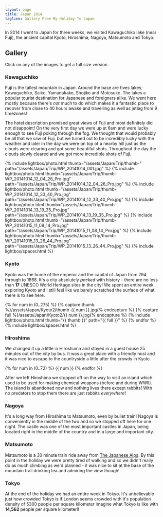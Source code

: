 ```yaml
---
layout: page
title: Japan 2014
tagline: Gallery From My Holiday To Japan
---
```


In 2014 I went to Japan for three weeks, we visited Kawaguchiko lake (near Fuji), the ancient capital Kyoto, Hiroshima, Nagoya, Matsumoto and Tokyo.

## Gallery

Click on any of the images to get a full size version.

### Kawaguchiko

Fuji is the tallest mountain in Japan. Around the base are fives lakes; Kawaguchiko, Saiko, Yamanakako, Shojiko and Motosuko. The lakes a popular tourist destination for Japanese and foreigners alike. We went here mostly because there's *not* much to do which makes it a fantastic place to recover from close to 40 hours awake and travelling as well as jetlag from 9 timezones!

The hotel description promised great views of Fuji and most definitely did not disappoint! On the very first day we were up at 6am and were lucky enough to see Fuji poking through the fog. We thought that would probably be all that we saw of Fuji, but we turned out to be incredibly lucky with the weather and later in the day we were on top of a nearby hill just as the clouds were clearing and got some beautiful shots. Throughout the day the clouds slowly cleared and we got more incredible shots of Fuji.

{% include lightbox/photo.html thumb="/assets/Japan/Trip/thumb-" path="/assets/Japan/Trip/WP_20141014_001.jpg" %}
{% include lightbox/photo.html thumb="/assets/Japan/Trip/thumb-WP_20141014_12_04_26_Pro.jpg" path="/assets/Japan/Trip/WP_20141014_12_04_26_Pro.jpg" %}
{% include lightbox/photo.html thumb="/assets/Japan/Trip/thumb-WP_20141014_12_33_40_Pro.jpg" path="/assets/Japan/Trip/WP_20141014_12_33_40_Pro.jpg" %}
{% include lightbox/photo.html thumb="/assets/Japan/Trip/thumb-WP_20141014_13_19_35_Pro.jpg" path="/assets/Japan/Trip/WP_20141014_13_19_35_Pro.jpg" %}
{% include lightbox/photo.html thumb="/assets/Japan/Trip/thumb-WP_20141015_11_08_14_Pro.jpg" path="/assets/Japan/Trip/WP_20141015_11_08_14_Pro.jpg" %}
{% include lightbox/photo.html thumb="/assets/Japan/Trip/thumb-WP_20141015_13_26_44_Pro.jpg" path="/assets/Japan/Trip/WP_20141015_13_26_44_Pro.jpg" %}
{% include lightbox/spacer.html %}

### Kyoto

Kyoto was the home of the emperor and the capital of Japan from 794 through to 1868. It's a city absolutely *packed* with history - there are no less than **17** UNESCO World Heritage sites in the city! We spent an entire week exploring Kyoto and I still feel like we barely scratched the surface of what there is to see here.

{% for num in (0..275) %}
    {% capture thumb %}/assets/Japan/Kyoto2/thumb-{{ num }}.jpg{% endcapture %}
    {% capture full %}/assets/Japan/Kyoto2/{{ num }}.jpg{% endcapture %}
    {% include lightbox/photo.html thumb="{{ thumb }}" path="{{ full }}" %}
{% endfor %}
{% include lightbox/spacer.html %}

### Hiroshima

We changed it up a little in Hiroshuma and stayed in a guest house 25 minutes out of the city by bus. It was a great place with a friendly host and it was nice to escape to the countryside a little after the crowds in Kyoto.

{% for num in (0..72) %}
    {{ num }}
{% endfor %}

After we left Hiroshima we stopped off on the way to visit an island which used to be used for making chemical weapons (before and during WWII). The island is abandoned now and nothing lives there except rabbits! With no predators to stop them there are just rabbits *everywhere*!

### Nagoya

It's a long way from Hiroshima to Matsumoto, even by bullet train! Nagoya is conveniently in the middle of the two and so we stopped off here for one night. The castle was one of the most important castles in Japan, being located right in the middle of the country and in a large and important city.

### Matsumoto

Matsumoto is a 30 minute train ride away from [The Japanese Alps](https://encrypted.google.com/maps/place/Japanese+Alps/data=!4m2!3m1!1s0x600291b57e334125:0xc184cab8126f1041!5m1!1e4?sa=X&ei=QZCEVML3GMjzUoiUhNgP&ved=0CB0Q8gEwAA). By this point in the holiday we were pretty tired of walking and so we didn't really do as much climbing as we'd planned - it was nice to sit at the base of the mountain trail drinking tea and admiring the view though!

### Tokyo

At the end of the holiday we had an entire week in Tokyo. It's unbelievable just how crowded Tokyo is if London seems crowded with it's population density of 5300 people per square kilometer imagine what Tokyo is like with **14,562** people per square kilometer!!